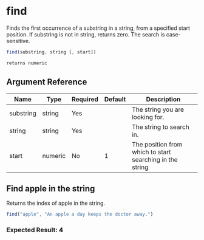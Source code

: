 # find

Finds the first occurrence of a substring in a string, from a specified start position. If substring is not in string, returns zero. The search is case-sensitive.

```javascript
find(substring, string [, start])
```

```javascript
returns numeric
```

## Argument Reference

| Name | Type | Required | Default | Description |
| --- | --- | --- | --- | --- |
| substring | string | Yes |  | The string you are looking for. |
| string | string | Yes |  | The string to search in. |
| start | numeric | No | 1 | The position from which to start searching in the string |

## Find apple in the string

Returns the index of apple in the string.

```javascript
find("apple", "An apple a day keeps the doctor away.")
```

### Expected Result: 4
